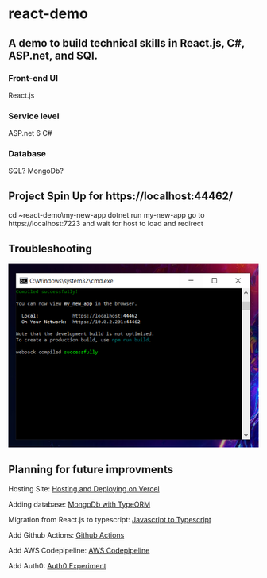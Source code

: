 # react-demo
## A demo to build technical skills in React.js, C#, ASP.net, and SQl. 

### Front-end UI
React.js

### Service level 
ASP.net 6 
C#

### Database
SQL? MongoDb?


## Project Spin Up for https://localhost:44462/
cd ~react-demo\my-new-app
dotnet run my-new-app
go to https://localhost:7223 and wait for host to load and redirect

## Troubleshooting 

![If page does not load data make sure the terminal with the webpack has complied successfully.](my-new-app/documentation_images/readme-correct-spin-up.PNG)

## Planning for future improvments

Hosting Site: [Hosting and Deploying on Vercel](https://www.atatus.com/blog/host-react-app-for-free/#:~:text=4.-,Vercel,the%20popular%20development%20platform%20Next.)

Adding database: [MongoDb with TypeORM](https://www.tutorialspoint.com/typeorm/typeorm_working_with_mongodb.htm)

Migration from React.js to typescript: [Javascript to Typescript](https://marketsplash.com/tutorials/typescript/how-to-convert-react-js-to-typescript/#:~:text=js%20project%20to%20TypeScript%20can%20help%20catch%20errors%20earlier%20and,and%20using%20TypeScript%20with%20JSX)

Add Github Actions: [Github Actions](https://dev.to/dyarleniber/setting-up-a-ci-cd-workflow-on-github-actions-for-a-react-app-with-github-pages-and-codecov-4hnp)

Add AWS Codepipeline: [AWS Codepipeline](https://aws.amazon.com/codepipeline/)

Add Auth0: [Auth0 Experiment](https://auth0.com/blog/complete-guide-to-react-user-authentication/)



